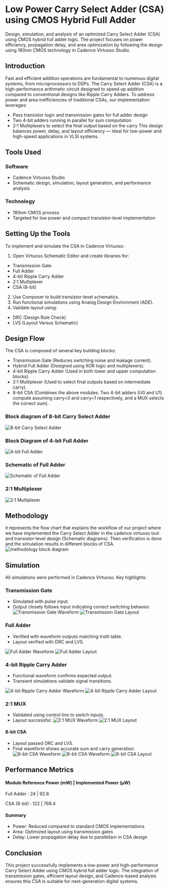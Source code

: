 
# Low Power Carry Select Adder (CSA) using CMOS Hybrid Full Adder

Design, simulation, and analysis of an optimized Carry Select Adder (CSA) using CMOS hybrid full adder logic. The project focuses on power efficiency, propagation delay, and area optimization by following the design using 180nm CMOS technology in Cadence Virtuoso Studio.


## Introduction

Fast and efficient addition operations are fundamental to numerous digital systems, from microprocessors to DSPs. The Carry Select Adder (CSA) is a high-performance arithmetic circuit designed to speed up addition compared to conventional designs like Ripple Carry Adders.
To address power and area inefficiencies of traditional CSAs, our implementation leverages:
- Pass transistor logic and transmission gates for full adder design
- Two 4-bit adders running in parallel for sum computation
- 2:1 Multiplexers to select the final output based on the carry
This design balances power, delay, and layout efficiency — ideal for low-power and high-speed applications in VLSI systems.

## Tools Used

### Software
- Cadence Virtuoso Studio
- Schematic design, simulation, layout generation, and performance analysis
### Technology
- 180nm CMOS process
- Targeted for low power and compact transistor-level implementation

## Setting Up the Tools

To implement and simulate the CSA in Cadence Virtuoso:
1.	Open Virtuoso Schematic Editor and create libraries for:
- Transmission Gate
- Full Adder
- 4-bit Ripple Carry Adder
- 2:1 Multiplexer
- CSA (8-bit)
2.	Use Composer to build transistor-level schematics.
3.	Run functional simulations using Analog Design Environment (ADE).
4.	Validate layout using:
- DRC (Design Rule Check)
- LVS (Layout Versus Schematic)

## Design Flow

The CSA is composed of several key building blocks:
- Transmission Gate (Reduces switching noise and leakage current).
- Hybrid Full Adder (Designed using XOR logic and multiplexers).
- 4-bit Ripple Carry Adder (Used in both lower and upper computation blocks).
- 2:1 Multiplexer (Used to select final outputs based on intermediate carry).
- 8-bit CSA (Combines the above modules. Two 4-bit adders (U0 and U1) compute assuming carry=0 and carry=1 respectively, and a MUX selects the correct sum).

### Block diagram of 8-bit Carry Select Adder
![8-bit Carry Select Adder](https://github.com/Deepthi-S-G/Implementation-of-Low-Power-and-Efficient-Carry-Select-Adder-using-CMOS-Hybrid-Full-Adder-/blob/main/CSA_Diagrams/Block%20diagram%20of%208-bit%20Carry%20Select%20Adder.png)
### Block Diagram of 4-bit Full Adder
![4-bit Full Adder](https://github.com/Deepthi-S-G/Implementation-of-Low-Power-and-Efficient-Carry-Select-Adder-using-CMOS-Hybrid-Full-Adder-/blob/main/CSA_Diagrams/Block%20Diagram%20of%204-bit%20Full%20Adder.png)
### Schematic of Full Adder
![Schematic of Full Adder](https://github.com/Deepthi-S-G/Implementation-of-Low-Power-and-Efficient-Carry-Select-Adder-using-CMOS-Hybrid-Full-Adder-/blob/main/CSA_Diagrams/Schematic%20of%20Full%20Adder.png)
### 2:1 Multiplexer
![2:1 Multiplexer](https://github.com/Deepthi-S-G/Implementation-of-Low-Power-and-Efficient-Carry-Select-Adder-using-CMOS-Hybrid-Full-Adder-/blob/main/CSA_Diagrams/21%20Multiplexer.png)

## Methodology

it represents the flow chart that explains the workflow of our project where we have implemented the Carry Select Adder in the cadence virtuoso tool and transistor-level design (Schematic diagrams). Then verification is done and the simulation results in different blocks of CSA.
![methodology block diagram](https://github.com/Deepthi-S-G/Implementation-of-Low-Power-and-Efficient-Carry-Select-Adder-using-CMOS-Hybrid-Full-Adder-/blob/main/CSA_Diagrams/Methodology.png)


## Simulation

All simulations were performed in Cadence Virtuoso. Key highlights:
### Transmission Gate
- Simulated with pulse input.
- Output closely follows input indicating correct switching behavior.
![Transmission Gate Waveform](https://github.com/Deepthi-S-G/Implementation-of-Low-Power-and-Efficient-Carry-Select-Adder-using-CMOS-Hybrid-Full-Adder-/blob/main/CSA_Diagrams/Transmission%20Gate%20Waveform.png)
![Transmission Gate Layout](https://github.com/Deepthi-S-G/Implementation-of-Low-Power-and-Efficient-Carry-Select-Adder-using-CMOS-Hybrid-Full-Adder-/blob/main/CSA_Diagrams/Transmission%20Gate%20layout.png)

### Full Adder
- Verified with waveform outputs matching truth table.
- Layout verified with DRC and LVS.

![Full Adder Waveform](https://github.com/Deepthi-S-G/Implementation-of-Low-Power-and-Efficient-Carry-Select-Adder-using-CMOS-Hybrid-Full-Adder-/blob/main/CSA_Diagrams/Full%20Adder%20Waveform.png)
![Full Adder Layout](https://github.com/Deepthi-S-G/Implementation-of-Low-Power-and-Efficient-Carry-Select-Adder-using-CMOS-Hybrid-Full-Adder-/blob/main/CSA_Diagrams/Full%20Adder%20layout.png)

### 4-bit Ripple Carry Adder

- Functional waveform confirms expected output.
- Transient simulations validate signal transitions. 

![4-bit Ripple Carry Adder Waveform](https://github.com/Deepthi-S-G/Implementation-of-Low-Power-and-Efficient-Carry-Select-Adder-using-CMOS-Hybrid-Full-Adder-/blob/main/CSA_Diagrams/4-bit%20Ripple%20Carry%20Adder%20Waveform.png)
![4-bit Ripple Carry Adder Layout](https://github.com/Deepthi-S-G/Implementation-of-Low-Power-and-Efficient-Carry-Select-Adder-using-CMOS-Hybrid-Full-Adder-/blob/main/CSA_Diagrams/4-bit%20Ripple%20Carry%20Adder%20%20layout.png)

### 2:1 MUX
- Validated using control line to switch inputs.
- Layout successful. 
![2:1 MUX Waveform](https://github.com/Deepthi-S-G/Implementation-of-Low-Power-and-Efficient-Carry-Select-Adder-using-CMOS-Hybrid-Full-Adder-/blob/main/CSA_Diagrams/21%20MUX%20schematic.png)
![2:1 MUX Layout](https://github.com/Deepthi-S-G/Implementation-of-Low-Power-and-Efficient-Carry-Select-Adder-using-CMOS-Hybrid-Full-Adder-/blob/main/CSA_Diagrams/21%20MUX%20layout.png)
#### 8-bit CSA
- Layout passed DRC and LVS.
- Final waveform shows accurate sum and carry generation.
![8-bit CSA Waveform](https://github.com/Deepthi-S-G/Implementation-of-Low-Power-and-Efficient-Carry-Select-Adder-using-CMOS-Hybrid-Full-Adder-/blob/main/CSA_Diagrams/CSA%20Waveform.png)
![8-bit CSA Waveform](https://github.com/Deepthi-S-G/Implementation-of-Low-Power-and-Efficient-Carry-Select-Adder-using-CMOS-Hybrid-Full-Adder-/blob/main/CSA_Diagrams/CSA%20Waveform%202.png)
![8-bit CSA Layout](https://github.com/Deepthi-S-G/Implementation-of-Low-Power-and-Efficient-Carry-Select-Adder-using-CMOS-Hybrid-Full-Adder-/blob/main/CSA_Diagrams/CSA%20%20layout.png)

## Performance Metrics
#### Module	Reference Power (mW) | Implemented Power (µW)
Full Adder : 24	| 92.8

CSA (8-bit) : 122 | 769.4
#### Summary
- Power: Reduced compared to standard CMOS implementations
- Area: Optimized layout using transmission gates
- Delay: Lower propagation delay due to parallelism in CSA design
## Conclusion
This project successfully implements a low-power and high-performance Carry Select Adder using CMOS hybrid full adder logic. The integration of transmission gates, efficient layout design, and Cadence-based analysis ensures this CSA is suitable for next-generation digital systems.

